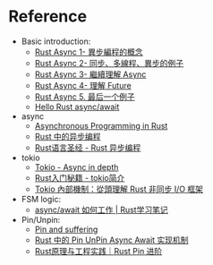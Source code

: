 # Reference
* Basic introduction:
  - [Rust Async 1- 異步編程的概念](https://www.readfog.com/a/1666736268025892864)
  - [Rust Async 2- 同步、多線程、異步的例子](https://www.readfog.com/a/1666818509749981184)
  - [Rust Async 3- 繼續理解 Async](https://www.readfog.com/a/1667010704884994048)
  - [Rust Async 4- 理解 Future](https://www.readfog.com/a/1667010728788332544)
  - [Rust Async 5. 最后一个例子](https://mp.weixin.qq.com/s?__biz=MzIxODY5Mzc4Mg==&mid=2247485328&idx=1&sn=87e20836cdb8de10d2de8e5db0fde598&chksm=97e7ee69a090677f262035e3ab1882c9d8bf4c7259d7f5fcc56fcb3fc8b7f6069d631c71f14a&scene=178&cur_album_id=2364704891711045633#rd)
  - [Hello Rust async/await](http://liubin.org/blog/2021/03/25/hello-rust-async/)
* async
  - [Asynchronous Programming in Rust](https://rust-lang.github.io/async-book/)
  - [Rust 中的异步编程](https://huangjj27.github.io/async-book/)
  - [Rust语言圣经 - Rust 异步编程](https://course.rs/async-rust/intro.html)
* tokio
  - [Tokio - Async in depth](https://tokio.rs/tokio/tutorial/async)
  - [Rust入门秘籍 - tokio简介](https://rust-book.junmajinlong.com/ch100/00.html)
  - [Tokio 內部機制：從頭理解 Rust 非同步 I/O 框架](https://gist.github.com/weihanglo/4661db374f82fe91e931bab0f50d7a10)
* FSM logic:
  - [async/await 如何工作 | Rust学习笔记](https://segmentfault.com/a/1190000024540040)
* Pin/Unpin:
  - [Pin and suffering](https://fasterthanli.me/articles/pin-and-suffering)
  - [Rust 中的 Pin UnPin Async Await 实现机制](https://blog.csdn.net/xuejianxinokok/article/details/133739148)
  - [Rust原理与工程实践｜Rust Pin 进阶](https://juejin.cn/post/7064473476173660190)
